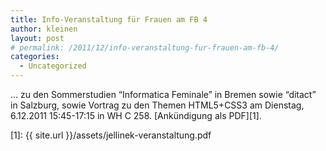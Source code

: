 ```yaml
---
title: Info-Veranstaltung für Frauen am FB 4
author: kleinen
layout: post
# permalink: /2011/12/info-veranstaltung-fur-frauen-am-fb-4/
categories:
  - Uncategorized
---
```

&#8230; zu den Sommerstudien &#8220;Informatica Feminale&#8221; in Bremen sowie &#8220;ditact&#8221; in Salzburg, sowie Vortrag zu den Themen HTML5+CSS3 am Dienstag, 6.12.2011 15:45-17:15 in WH C 258. [Ankündigung als PDF][1].

 [1]: {{ site.url }}/assets/jellinek-veranstaltung.pdf
